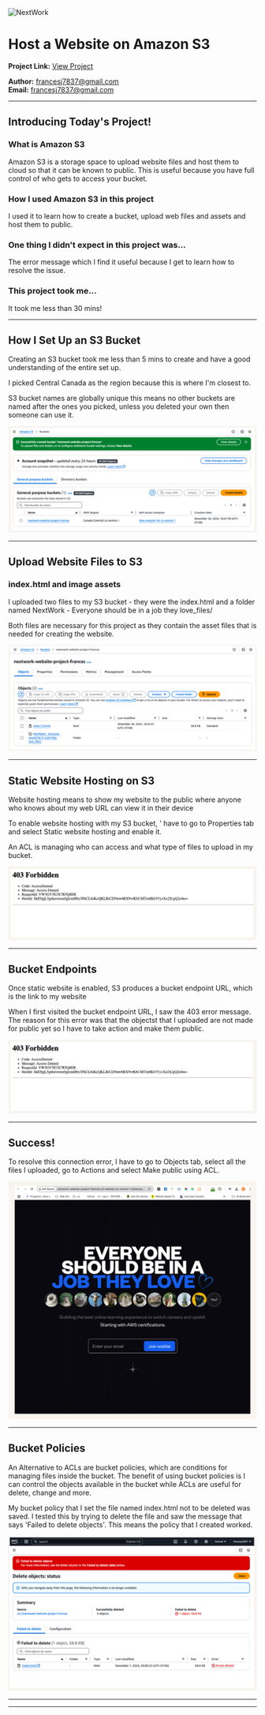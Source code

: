 <img src="https://cdn.prod.website-files.com/677c400686e724409a5a7409/6790ad949cf622dc8dcd9fe4_nextwork-logo-leather.svg" alt="NextWork" width="300" />

# Host a Website on Amazon S3

**Project Link:** [View Project](http://learn.nextwork.org/projects/aws-host-a-website-on-s3)

**Author:** francesj7837@gmail.com  
**Email:** francesj7837@gmail.com

---

## Introducing Today's Project!

### What is Amazon S3

Amazon S3 is a storage space to upload website files and host them to cloud so that it can be known to public. This is useful because you have full control of who gets to access your bucket.

### How I used Amazon S3 in this project

I used it to learn how to create a bucket, upload web files and assets and host them to public.

### One thing I didn't expect in this project was...

The error message which I find it useful because I get to learn how to resolve the issue.

### This project took me...

It took me less than 30 mins!

---

## How I Set Up an S3 Bucket

Creating an S3 bucket took me less than 5 mins to create and have a good understanding of the entire set up.

I picked Central Canada as the region because this is where I'm closest to.

S3 bucket names are globally unique this means no other buckets are named after the ones you picked, unless you deleted your own then someone can use it.

![Image](./assets/SCR-20250205-nnxx.png)

---

## Upload Website Files to S3

### index.html and image assets

I uploaded two files to my S3 bucket - they were the index.html and a folder named NextWork - Everyone should be in a job they love_files/

Both files are necessary for this project as they contain the asset files that is needed for creating the website.

![Image](./assets/SCR-20250205-nolj.png)

---

## Static Website Hosting on S3

Website hosting means to show my website to the public where anyone who knows about my web URL can view it in their device

To enable website hosting with my S3 bucket, ' have to go to Properties tab and select Static website hosting and enable it.

An ACL is managing who can access and what type of files to upload in my bucket.

![Image](./assets/SCR-20250205-npsr.png)

---

## Bucket Endpoints

Once static website is enabled, S3 produces a bucket endpoint URL, which is the link to my website

When I first visited the bucket endpoint URL, I saw the 403 error message. The reason for this error was that the objectst that I uploaded are not made for public yet so I have to take action and make them public.

![Image](./assets/SCR-20250205-nqaa.png)

---

## Success!

To resolve this connection error, I have to go to Objects tab, select all the files I uploaded, go to Actions and select Make public using ACL.

![Image](./assets/SCR-20250205-nqdy.png)

---

## Bucket Policies

An Alternative to ACLs are bucket policies, which are conditions for managing files inside the bucket. The benefit of using bucket policies is I can control the objects available in the bucket while ACLs are useful for delete, change and more.

My bucket policy that I set the file named index.html not to be deleted was saved. I tested this by trying to delete the file and saw the message that says 'Failed to delete objects'. This means the policy that I created worked.

![Image](./assets/SCR-20250205-nqkl.png)

---

---
